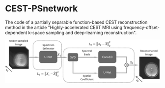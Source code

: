 # CEST-PSnetwork
The code of a partially separable function-based CEST reconstruction method in the article "Highly-accelerated CEST MRI using frequency-offset-dependent k-space sampling and deep-learning reconstruction".

![image](https://github.com/easyCEST/CEST-PSnetwork/blob/main/Reconstruction%20flowchart.jpg)
